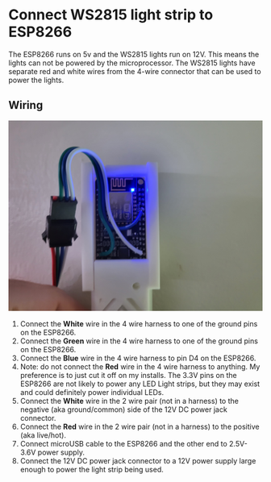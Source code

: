 # Connect WS2815 light strip to ESP8266

The ESP8266 runs on 5v and the WS2815 lights run on 12V.  This means the lights can not be powered by the microprocessor.  The WS2815 lights have separate red and white wires from the 4-wire connector that can be used to power the lights.

## Wiring

![Wire Connections](./images/wiring.jpg)

1. Connect the **White** wire in the 4 wire harness to one of the ground pins on the ESP8266.
2. Connect the **Green** wire in the 4 wire harness to one of the ground pins on the ESP8266.
3. Connect the **Blue** wire in the 4 wire harness to pin D4 on the ESP8266.
4. Note: do not connect the **Red** wire in the 4 wire harness to anything. My preference is to just cut it off on my installs.  The 3.3V pins on the ESP8266 are not likely to power any LED Light strips, but they may exist and could definitely power individual LEDs.
5. Connect the **White** wire in the 2 wire pair (not in a harness) to the negative (aka ground/common) side of the 12V DC power jack connector.
6. Connect the **Red** wire in the 2 wire pair (not in a harness) to the positive (aka live/hot).
7. Connect microUSB cable to the ESP8266 and the other end to 2.5V-3.6V power supply.
8. Connect the 12V DC power jack connector to a 12V power supply large enough to power the light strip being used.
